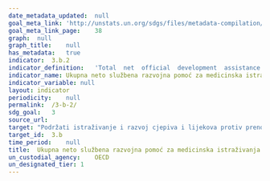 ```yaml
---	
date_metadata_updated:	null
goal_meta_link:	'http://unstats.un.org/sdgs/files/metadata-compilation/Metadata-Goal-3.pdf'
goal_meta_link_page:	38
graph:	null
graph_title:	null
has_metadata:	true
indicator:	3.b.2
indicator_definition:	'Total  net  official  development  assistance  (ODA)  to  the  medical  research  (purpose  code  12182)  and  basic  health  (code  122)  sectors.  Data  expressed  in  US  dollars  at  the  average  annual  exchange  rate.'
indicator_name:	Ukupna neto službena razvojna pomoć za medicinska istraživanja i osnovne zdravstvene sektore
indicator_variable:	null
layout:	indicator
periodicity:	null
permalink:	/3-b-2/
sdg_goal:	3
source_url:	
target:	"Podržati istraživanje i razvoj cjepiva i lijekova protiv prenosivih i neprenosivih bolesti koje primarno pogađaju zemlje u razvoju, osigurati pristup cijenom pristupačnim osnovnim lijekovima i cjepivima, u skladu s Deklaracijom iz Dohe o Sporazumu o trgovinskim aspektima prava intelektualnog vlasništva (TRIPS) i javnom zdravlju, kojom se potvrđuje pravo zemalja u razvoju na potpuno korištenje odredbi Sporazuma o trgovinskim aspektima prava intelektualnog vlasništva s obzirom na fleksibilnosti u smislu zaštite javnog zdravlja, a posebno, osiguranje pristupa lijekovima za sve"
target_id:	3.b
time_period:	null
title:	Ukupna neto službena razvojna pomoć za medicinska istraživanja i osnovne zdravstvene sektore
un_custodial_agency:	OECD
un_designated_tier:	1
---	
```

